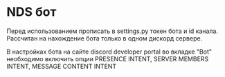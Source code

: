 # NDS бот
Перед использованием прописать в settings.py токен бота и id канала. Рассчитан на нахождение бота только в одном дискорд сервере.

В настройках бота на сайте discord developer portal во вкладке "Bot" необходимо включить опции PRESENCE INTENT, SERVER MEMBERS INTENT, MESSAGE CONTENT INTENT
